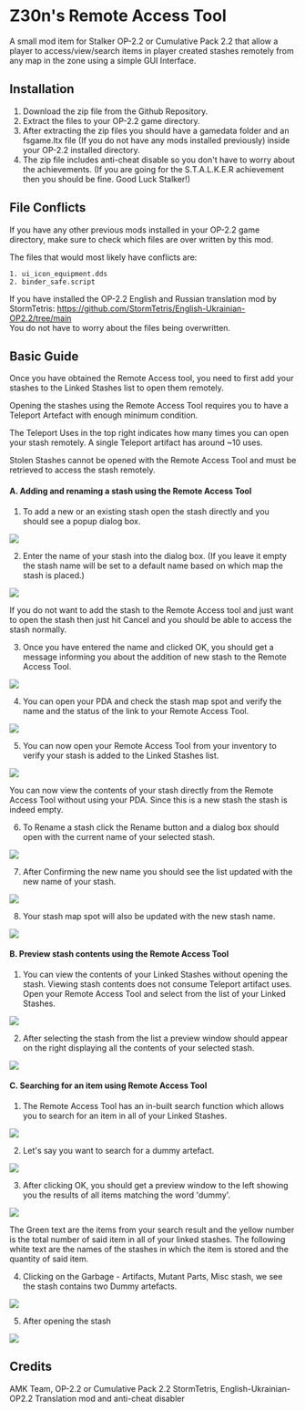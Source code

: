 
# Z30n's Remote Access Tool

A small mod item for Stalker OP-2.2 or Cumulative Pack 2.2 that allow a player to access/view/search items in player created stashes remotely from any map in the zone using a simple GUI Interface.


## Installation
1. Download the zip file from the Github Repository.
2. Extract the files to your OP-2.2 game directory.
3. After extracting the zip files you should have a gamedata folder and an fsgame.ltx file (If you do not have any mods installed previously) inside your OP-2.2 installed directory.
4. The zip file includes anti-cheat disable so you don't have to worry about the achievements. (If you are going for the S.T.A.L.K.E.R achievement then you should be fine. Good Luck Stalker!)
## File Conflicts
If you have any other previous mods installed in your OP-2.2 game directory, make sure to check which files are over written by this mod.

The files that would most likely have conflicts are:

    1. ui_icon_equipment.dds
    2. binder_safe.script

If you have installed the OP-2.2 English and Russian translation mod by StormTetris:
https://github.com/StormTetris/English-Ukrainian-OP2.2/tree/main  
You do not have to worry about the files being overwritten.

## Basic Guide
Once you have obtained the Remote Access tool, you need to first add your stashes to the Linked Stashes list to open them remotely.

Opening the stashes using the Remote Access Tool requires you to have a Teleport Artefact with enough minimum condition. 

The Teleport Uses in the top right indicates how many times you can open your stash remotely. A single Teleport artifact has around ~10 uses.

Stolen Stashes cannot be opened with the Remote Access Tool and must be retrieved to access the stash remotely.


#### A. Adding and renaming a stash using the Remote Access Tool
1. To add a new or an existing stash open the stash directly and you should see a popup dialog box.

![](https://www.dropbox.com/scl/fi/bs4vmv7ye5mwwvzspn5ez/RAT_add_rename_01.jpg?rlkey=9kbpu3s1f9oq7rytcpatheck0&st=0uscmxxq&raw=1)

2. Enter the name of your stash into the dialog box. (If you leave it empty the stash name will be set to a default name based on which map the stash is placed.) 

![](https://www.dropbox.com/scl/fi/9i9r5xfgh205sx3v2fdcn/RAT_add_rename_02.jpg?rlkey=rcq8zx8yh67zkqg90pzapbt3v&st=jmtr6v8h&raw=1)

If you do not want to add the stash to the Remote Access tool and just want to open the stash then just hit Cancel and you should be able to access the stash normally.

3. Once you have entered the name and clicked OK, you should get a message informing you about the addition of new stash to the Remote Access Tool.

![](https://www.dropbox.com/scl/fi/8upf03pxa7fdikz8xq123/RAT_add_rename_03.jpg?rlkey=o5wtmd6eqdioiz5f3ovtzyh63&st=iynpv2xp&raw=1)

4. You can open your PDA and check the stash map spot and verify the name and the status of the link to your Remote Access Tool.

![](https://www.dropbox.com/scl/fi/h6te0md3e9qwoildqimpm/RAT_add_rename_04.jpg?rlkey=l8j4mhwp30dtlt9frvztwx05k&st=b18t7d11&raw=1)

5. You can now open your Remote Access Tool from your inventory to verify your stash is added to the Linked Stashes list.

![](https://www.dropbox.com/scl/fi/cjcwc9votj367za8jbn09/RAT_add_rename_05.jpg?rlkey=cnx8bbr4gqplobcwv5x5a41bd&st=0h5v5qra&raw=1)

You can now view the contents of your stash directly from the Remote Access Tool without using your PDA. Since this is a new stash the stash is indeed empty.

6. To Rename a stash click the Rename button and a dialog box should open with the current name of your selected stash.

![](https://www.dropbox.com/scl/fi/dc9hybxl2w93as7antngb/RAT_add_rename_08.jpg?rlkey=hec9dmrzr7o817vqjvz22kcg4&st=ljmse9tp&raw=1)

7. After Confirming the new name you should see the list updated with the new name of your stash.

![](https://www.dropbox.com/scl/fi/yh8spdt9yzuidngl9bhng/RAT_add_rename_09.jpg?rlkey=y2gedzhpehb5m38v6ryjyxv3a&st=m9ztrdv5&raw=1)

8. Your stash map spot will also be updated with the new stash name.

![](https://www.dropbox.com/scl/fi/ooc20nknxss2gbgci0ihn/RAT_add_rename_10.jpg?rlkey=p36e5cjfy0gt82mbg9zohmbjo&st=xmaxv0vb&raw=1)

#### B. Preview stash contents using the Remote Access Tool

1. You can view the contents of your Linked Stashes without opening the stash. Viewing stash contents does not consume Teleport artifact uses. Open your Remote Access Tool and select from the list of your Linked Stashes.

![](https://www.dropbox.com/scl/fi/3b6w3gixxroa4qgvdrt41/RAT_preview_01.jpg?rlkey=pmg40eigvteqj8l0uiw90zrky&st=kxg703rc&raw=1)

2. After selecting the stash from the list a preview window should appear on the right displaying all the contents of your selected stash.

![](https://www.dropbox.com/scl/fi/kxvr8lcdxwnedpezdsiaq/RAT_preview_02.jpg?rlkey=8aa739zvit20koducmaq3811i&st=j29zdvw6&raw=1)

#### C. Searching for an item using Remote Access Tool

1. The Remote Access Tool has an in-built search function which allows you to search for an item in all of your Linked Stashes.

![](https://www.dropbox.com/scl/fi/oanl2zbzdpj8teedraktm/RAT_search_01.jpg?rlkey=m77y06q4lgt1casa3nsow99vu&st=uq9nn89w&raw=1)

2. Let's say you want to search for a dummy artefact.

![](https://www.dropbox.com/scl/fi/kpwwgboczdc4kosab95r4/RAT_search_02.jpg?rlkey=mrlhgfuocrna6tfbuzwxf396s&st=tf0shl2w&raw=1)

3. After clicking OK, you should get a preview window to the left showing you the results of all items matching the word 'dummy'.

![](https://www.dropbox.com/scl/fi/m7m1tufe60srtrw9pq3sw/RAT_search_03.jpg?rlkey=qy977ccnnj9k6k9e6rkqe7mke&st=oeh9i7ov&raw=1)

The Green text are the items from your search result and the yellow number is the total number of said item in all of your linked stashes. The following white text are the names of the stashes in which the item is stored and the quantity of said item.

4. Clicking on the Garbage - Artifacts, Mutant Parts, Misc stash, we see the stash contains two Dummy artefacts.

![](https://www.dropbox.com/scl/fi/olh2qryw3nc5bm5b3ipq4/RAT_search_04.jpg?rlkey=9qa4mklm48xl4gox5gdl3zclv&st=p6mv7fkf&raw=1)

5. After opening the stash

![](https://www.dropbox.com/scl/fi/okm1xtmwq03m36qjtw8li/RAT_search_05.jpg?rlkey=w6pzr3zwoeqplezcz4kwrd9yk&st=9dj790d8&raw=1)
## Credits
AMK Team, OP-2.2 or Cumulative Pack 2.2
StormTetris, English-Ukrainian-OP2.2 Translation mod and anti-cheat disabler